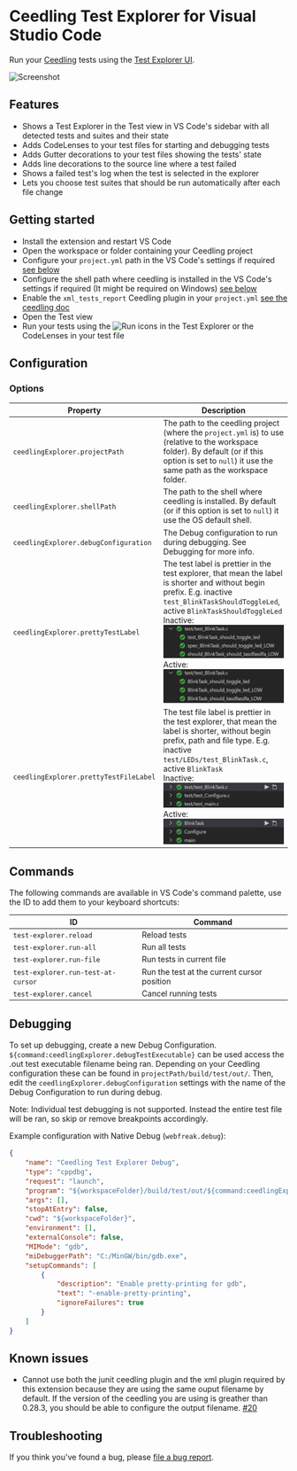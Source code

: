 # Ceedling Test Explorer for Visual Studio Code

Run your [Ceedling](https://github.com/ThrowTheSwitch/Ceedling) tests using the 
[Test Explorer UI](https://marketplace.visualstudio.com/items?itemName=hbenl.vscode-test-explorer).

![Screenshot](img/screenshot.png)

## Features

* Shows a Test Explorer in the Test view in VS Code's sidebar with all detected tests and suites and their state
* Adds CodeLenses to your test files for starting and debugging tests
* Adds Gutter decorations to your test files showing the tests' state
* Adds line decorations to the source line where a test failed
* Shows a failed test's log when the test is selected in the explorer
* Lets you choose test suites that should be run automatically after each file change

## Getting started

* Install the extension and restart VS Code
* Open the workspace or folder containing your Ceedling project
* Configure your `project.yml` path in the VS Code's settings if required [see below](#options)
* Configure the shell path where ceedling is installed in the VS Code's settings if required (It might be required on Windows) [see below](#options)
* Enable the `xml_tests_report` Ceedling plugin in your `project.yml` [see the ceedling doc](https://github.com/ThrowTheSwitch/Ceedling/blob/master/docs/CeedlingPacket.md#tool-element-runtime-substitution-notational-substitution)
* Open the Test view
* Run your tests using the ![Run](img/run.png) icons in the Test Explorer or the CodeLenses in your test file

## Configuration

### Options

Property                                | Description
----------------------------------------|---------------------------------------------------------------
`ceedlingExplorer.projectPath`          | The path to the ceedling project (where the `project.yml` is) to use (relative to the workspace folder). By default (or if this option is set to `null`) it use the same path as the workspace folder.
`ceedlingExplorer.shellPath`            | The path to the shell where ceedling is installed. By default (or if this option is set to `null`) it use the OS default shell.
`ceedlingExplorer.debugConfiguration`   | The Debug configuration to run during debugging. See Debugging for more info.  
`ceedlingExplorer.prettyTestLabel`      | The test label is prettier in the test explorer, that mean the label is shorter and without begin prefix. E.g. inactive `test_BlinkTaskShouldToggleLed`, active `BlinkTaskShouldToggleLed` <br> Inactive: <br> ![prettyTestLabelInactive](img/prettyTestLabelInactive.png) <br> Active: <br> ![prettyTestLabelActive](img/prettyTestLabelActive.png)
`ceedlingExplorer.prettyTestFileLabel`  | The test file label is prettier in the test explorer, that mean the label is shorter, without begin prefix, path and file type. E.g. inactive `test/LEDs/test_BlinkTask.c`, active `BlinkTask` <br> Inactive: <br> ![prettyTestFileLabelInactive](img/prettyTestFileLabelInactive.png) <br> Active: <br> ![prettyTestFileLabelActive](img/prettyTestFileLabelActive.png)

## Commands

The following commands are available in VS Code's command palette, use the ID to add them to your keyboard shortcuts:

ID                                 | Command
-----------------------------------|--------------------------------------------
`test-explorer.reload`             | Reload tests
`test-explorer.run-all`            | Run all tests
`test-explorer.run-file`           | Run tests in current file
`test-explorer.run-test-at-cursor` | Run the test at the current cursor position
`test-explorer.cancel`             | Cancel running tests

## Debugging

To set up debugging, create a new Debug Configuration. `${command:ceedlingExplorer.debugTestExecutable}` 
can be used access the .out test executable filename being ran. Depending on your Ceedling configuration these can be found in `projectPath/build/test/out/`.
Then, edit the `ceedlingExplorer.debugConfiguration` settings with the name of the Debug Configuration to run during debug.

Note: Individual test debugging is not supported. Instead the entire test file will be ran, so skip or remove breakpoints accordingly.

Example configuration with Native Debug (`webfreak.debug`):
```json
{
    "name": "Ceedling Test Explorer Debug",
    "type": "cppdbg",
    "request": "launch",
    "program": "${workspaceFolder}/build/test/out/${command:ceedlingExplorer.debugTestExecutable}",
    "args": [],
    "stopAtEntry": false,
    "cwd": "${workspaceFolder}",
    "environment": [],
    "externalConsole": false,
    "MIMode": "gdb",
    "miDebuggerPath": "C:/MinGW/bin/gdb.exe",
    "setupCommands": [
        {
            "description": "Enable pretty-printing for gdb",
            "text": "-enable-pretty-printing",
            "ignoreFailures": true
        }
    ]
}
```

## Known issues

* Cannot use both the junit ceedling plugin and the xml plugin required by this extension because they are using the same ouput filename by default. If the version of the ceedling you are using is greather than 0.28.3, you should be able to configure the output filename. [#20](https://github.com/numaru/vscode-ceedling-test-adapter/issues/20)

## Troubleshooting

If you think you've found a bug, please [file a bug report](https://github.com/numaru/vscode-ceedling-test-adapter/issues).
